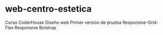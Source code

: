 # web-centro-estetica
Curso CoderHouse Diseño web 
Primer version de prueba
Responsive-Grid-Flex
Responsive Botstrap
